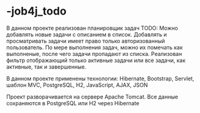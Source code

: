 # -job4j_todo
В данном проекте реализован планировщик задач TODO: 
Можно добавлять новые задачи с описанием в список. 
Добавлять и просматривать задачи имеет право только авторизованный пользователь. 
По мере выполнения задач, можно их помечать как выполненые, 
после чего задачи пропадают из списка. 
Реализован фильтр отображающий только активные задачи или все задачи, как активные, так и завершенные.

В данном проекте применены технологии: Hibernate, Bootstrap, Servlet, шаблон MVC, PostgreSQL, H2, JavaScript, AJAX, JSON

Проект разворачивается на сервере Apache Tomcat. Все данные сохраняются в PostgreSQL или H2 через Hibernate
